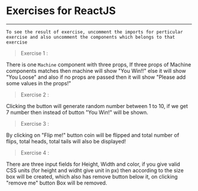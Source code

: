 # Exercises for ReactJS

---

`To see the result of exercise, uncomment the imports for perticular exercise and also uncomment the components which belongs to that exercise`

> Exercise 1 :

There is one `Machine` component with three props, If three props of Machine components matches then machine will show "You Win!!" else it will show "You Loose" and also if no props are passed then it will show "Please add some values in the props!"

> Exercise 2 :

Clicking the button will generate random number between 1 to 10, if we get 7 number then instead of button "You Win!" will be shown.

> Exercise 3 :

By clicking on "Flip me!" button coin will be flipped and total number of flips, total heads, total tails will also be displayed!

> Exercise 4 :

There are three input fields for Height, Width and color, if you give valid CSS units (for height and widht give unit in px) then according to the size box will be created, which also has remove button below it, on clicking "remove me" button Box will be removed.
